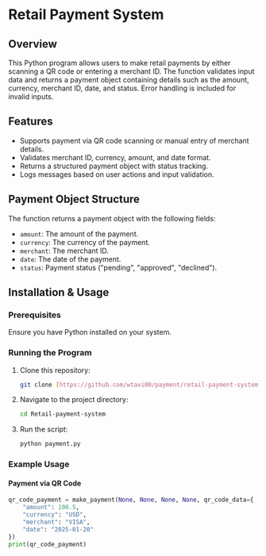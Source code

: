 # Retail Payment System

## Overview
This Python program allows users to make retail payments by either scanning a QR code or entering a merchant ID. The function validates input data and returns a payment object containing details such as the amount, currency, merchant ID, date, and status. Error handling is included for invalid inputs.

## Features
- Supports payment via QR code scanning or manual entry of merchant details.
- Validates merchant ID, currency, amount, and date format.
- Returns a structured payment object with status tracking.
- Logs messages based on user actions and input validation.

## Payment Object Structure
The function returns a payment object with the following fields:
- `amount`: The amount of the payment.
- `currency`: The currency of the payment.
- `merchant`: The merchant ID.
- `date`: The date of the payment.
- `status`: Payment status ("pending", "approved", "declined").

## Installation & Usage
### Prerequisites
Ensure you have Python installed on your system.

### Running the Program
1. Clone this repository:
   ```sh
   git clone [https://github.com/wtavi00/payment/retail-payment-system.git](https://github.com/wtavi00/Retail-payment-system)
   ```
2. Navigate to the project directory:
   ```sh
   cd Retail-payment-system
   ```
3. Run the script:
   ```sh
   python payment.py
   ```

### Example Usage
#### Payment via QR Code
```python
qr_code_payment = make_payment(None, None, None, None, qr_code_data={
    "amount": 100.5,
    "currency": "USD",
    "merchant": "VISA",
    "date": "2025-01-20"
})
print(qr_code_payment)
```
